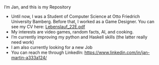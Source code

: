 <!--- - 👋 Hi, I’m @UB-JM
- 👀 I’m interested in ...
- 🌱 I’m currently learning ...
- 💞️ I’m looking to collaborate on ...
- 📫 How to reach me ... --->

I’m Jan, and this is my Repository
- Until now, I was a Student of Computer Science at Otto Friedrich University Bamberg. Before that, I worked as a Game Designer.
You can see my CV here: [Lebenslauf_22E.pdf](https://github.com/UB-JM/UB-JM/files/8134429/Lebenslauf_22E.pdf)
- My interests are video games, random facts, AI, and cooking. 
- I’m currently improving my python and Haskell skills (the latter really need work)
- I am also currently looking for a new Job 
- You can reach me through LinkedIn: https://www.linkedin.com/in/jan-martin-a333a124/


<!---
UB-JM/UB-JM is a ✨ special ✨ repository because its `README.md` (this file) appears on your GitHub profile.
You can click the Preview link to take a look at your changes.
--->

